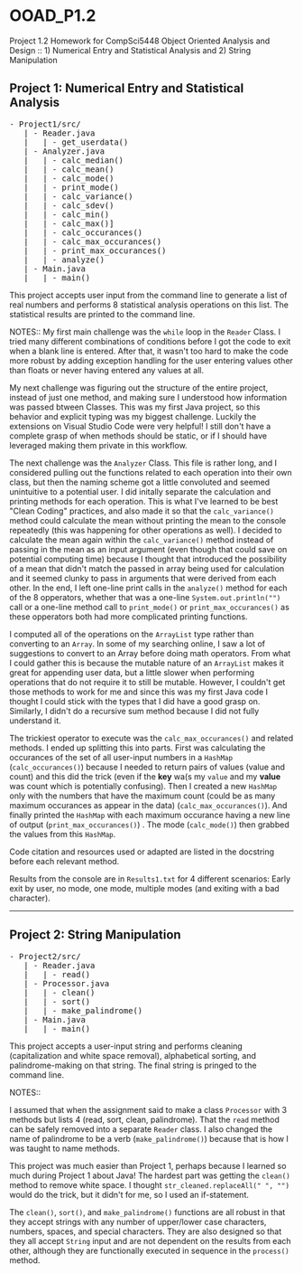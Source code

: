 # OOAD_P1.2
Project 1.2 Homework for CompSci5448 Object Oriented Analysis and Design :: 1) Numerical Entry and Statistical Analysis and 2) String Manipulation

## Project 1: Numerical Entry and Statistical Analysis

<pre>
- Project1/src/
   | - Reader.java
   |   | - get_userdata()
   | - Analyzer.java
   |   | - calc_median()
   |   | - calc_mean()
   |   | - calc_mode()
   |   | - print_mode()
   |   | - calc_variance()
   |   | - calc_sdev()
   |   | - calc_min()
   |   | - calc_max()]
   |   | - calc_occurances()
   |   | - calc_max_occurances()
   |   | - print_max_occurances()
   |   | - analyze()
   | - Main.java
   |   | - main()
</pre>

This project accepts user input from the command line to generate a list of real numbers and performs 8 statistical analysis operations on this list. The statistical results are printed to the command line.

NOTES::
My first main challenge was the `while` loop in the `Reader` Class. I tried many different combinations of conditions before I got the code to exit when a blank line is entered. After that, it wasn't too hard to make the code more robust by adding exception handling for the user entering values other than floats or never having entered any values at all.

My next challenge was figuring out the structure of the entire project, instead of just one method, and making sure I understood how information was passed btween Classes. This was my first Java project, so this behavior and explicit typing was my biggest challenge. Luckily the extensions on Visual Studio Code were very helpful! I still don't have a complete grasp of when methods should be static, or if I should have leveraged making them private in this workflow.

The next challenge was the `Analyzer` Class. This file is rather long, and I considered pulling out the functions related to each operation into their own class, but then the naming scheme got a little convoluted and seemed unintuitive to a potential user. I did initally separate the calculation and printing methods for each operation. This is what I've learned to be best "Clean Coding" practices, and also made it so that the `calc_variance()` method could calculate the mean without printing the mean to the console repeatedly (this was happening for other operations as well). I decided to calculate the mean again within the `calc_variance()` method instead of passing in the mean as an input argument (even though that could save on potential computing time) because I thought that introduced the possibility of a mean that didn't match the passed in array being used for calculation and it seemed clunky to pass in arguments that were derived from each other. In the end, I left one-line print calls in the `analyze()` method for each of the 8 opperators, whether that was a one-line `System.out.println("")` call or a one-line method call to `print_mode()` or `print_max_occurances()` as these opperators both had more complicated printing functions.

I computed all of the operations on the `ArrayList` type rather than converting to an `Array`. In some of my searching online, I saw a lot of suggestions to convert to an Array before doing math operators. From what I could gather this is because the mutable nature of an `ArrayList` makes it great for appending user data, but a little slower when performing operations that do not require it to still be mutable. However, I couldn't get those methods to work for me and since this was my first Java code I thought I could stick with the types that I did have a good grasp on. Similarly, I didn't do a recursive sum method because I did not fully understand it.

The trickiest operator to execute was the `calc_max_occurances()` and related methods. I ended up splitting this into parts. First was calculating the occurances of the set of all user-input numbers in a `HashMap` (`calc_occurances()`) because I needed to return pairs of values (value and count) and this did the trick (even if the **key** wa(s my `value` and my **value** was count which is potentially confusing). Then I created a new `HashMap` only with the numbers that have the maximum count (could be as many maximum occurances as appear in the data) (`calc_max_occurances()`). And finally printed the `HashMap` with each maximum occurance having a new line of output (`print_max_occurances()`) . The mode (`calc_mode()`) then grabbed the values from this `HashMap`.

Code citation and resources used or adapted are listed in the docstring before each relevant method.

Results from the console are in `Results1.txt` for 4 different scenarios: Early exit by user, no mode, one mode, multiple modes (and exiting with a bad character).

-----------------------------

## Project 2: String Manipulation


<pre>
- Project2/src/
   | - Reader.java
   |   | - read()
   | - Processor.java
   |   | - clean()
   |   | - sort()
   |   | - make_palindrome()
   | - Main.java
   |   | - main()
</pre>

This project accepts a user-input string and performs cleaning (capitalization and white space removal), alphabetical sorting, and palindrome-making on that string. The final string is pringed to the command line.

NOTES::

I assumed that when the assignment said to make a class `Processor` with 3 methods but lists 4 (read, sort, clean, palindrome). That the `read` method can be safely removed into a separate `Reader` class. I also changed the name of palindrome to be a verb (`make_palindrome()`) because that is how I was taught to name methods.

This project was much easier than Project 1, perhaps because I learned so much during Project 1 about Java! The hardest part was getting the `clean()` method to remove white space. I thought `str_cleaned.replaceAll(" ", "")` would do the trick, but it didn't for me, so I used an if-statement.

The `clean()`, `sort()`, and `make_palindrome()` functions are all robust in that they accept strings with any number of upper/lower case characters, numbers, spaces, and special characters. They are also designed so that they all accept `String` input and are not dependent on the results from each other, although they are functionally executed in sequence in the `process()` method.
